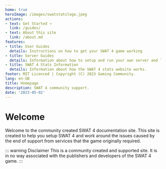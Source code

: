 ```yaml
---
home: true
heroImage: /images/swatstatslogo.jpeg
actions: 
- text: Get Started →
  link: /guides/
- text: About this site
  link: /about.md
features:
- title: User Guides
  details: Instructions on how to get your SWAT 4 game working
- title: Server Guides
  details: Information about how to setup and run your own server and linking it to the community master server list.
- title: SWAT 4 Stats Information
  details: Information about how the SWAT 4 stats website works.
footer: MIT Licenced | Copyright (C) 2023 Gaming Community.
lang: en-GB
title: Homepage
description: SWAT 4 community support.
date: '2023-05-02'
---
```


# Welcome

Welcome to the community created SWAT 4 documentation site. This site is created to help you setup SWAT 4 and work around the issues caused by the end of support from services that the game originally required.

::: warning Disclaimer
This is a community created and supported site. It is in no way associated with the publishers and developers of the SWAT 4 game.
:::





